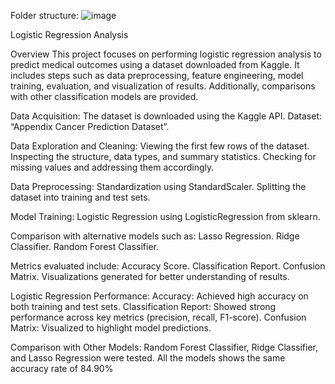 Folder structure:
![image](https://github.com/user-attachments/assets/bacd10dc-2f18-461a-a97c-45ebc272e670)



Logistic Regression Analysis

Overview
This project focuses on performing logistic regression analysis to predict medical outcomes using a dataset downloaded from Kaggle. It includes steps such as data preprocessing, feature engineering, model training, evaluation, and visualization of results. Additionally, comparisons with other classification models are provided.

Data Acquisition:
The dataset is downloaded using the Kaggle API.
Dataset: “Appendix Cancer Prediction Dataset”.

Data Exploration and Cleaning:
Viewing the first few rows of the dataset.
Inspecting the structure, data types, and summary statistics.
Checking for missing values and addressing them accordingly.

Data Preprocessing:
Standardization using StandardScaler.
Splitting the dataset into training and test sets.

Model Training:
Logistic Regression using LogisticRegression from sklearn.

Comparison with alternative models such as:
Lasso Regression.
Ridge Classifier.
Random Forest Classifier.

Metrics evaluated include:
Accuracy Score.
Classification Report.
Confusion Matrix.
Visualizations generated for better understanding of results.

Logistic Regression Performance:
Accuracy: Achieved high accuracy on both training and test sets.
Classification Report: Showed strong performance across key metrics (precision, recall, F1-score).
Confusion Matrix: Visualized to highlight model predictions.

Comparison with Other Models:
Random Forest Classifier, Ridge Classifier, and Lasso Regression were tested.
All the models shows the same accuracy rate of 84.90%



